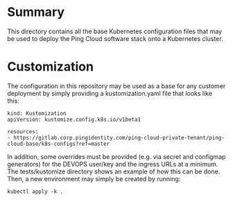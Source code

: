 # Summary

This directory contains all the base Kubernetes configuration files that may be
used to deploy the Ping Cloud software stack onto a Kubernetes cluster.

# Customization

The configuration in this repository may be used as a base for any customer
deployment by simply providing a kustomization.yaml file that looks like this:

```
kind: Kustomization
apiVersion: kustomize.config.k8s.io/v1beta1

resources:
- https://gitlab.corp.pingidentity.com/ping-cloud-private-tenant/ping-cloud-base/k8s-configs?ref=master
```

In addition, some overrides must be provided (e.g. via secret and configmap
generators) for the DEVOPS user/key and the ingress URLs at a minimum. The
tests/kustomize directory shows an example of how this can be done. Then, a new
environment may simply be created by running:

```
kubectl apply -k .
```
